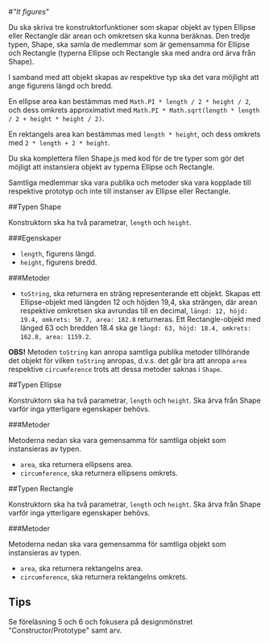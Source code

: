 #_"It figures"_

Du ska skriva tre konstruktorfunktioner som skapar objekt av typen Ellipse eller Rectangle där arean och omkretsen ska kunna beräknas. Den tredje typen, Shape, ska samla de medlemmar som är gemensamma för Ellipse och Rectangle (typerna Ellipse och Rectangle ska med andra ord ärva från Shape).  

I samband med att objekt skapas av respektive typ ska det vara möjlight att ange figurens längd och bredd.  

En ellipse area kan bestämmas med `Math.PI * length / 2 * height / 2`, och dess omkrets approximativt med `Math.PI * Math.sqrt(length * length / 2 + height * height / 2)`.

En rektangels area kan bestämmas med `length * height`, och dess omkrets med `2 * length + 2 * height`.

Du ska komplettera filen Shape.js med kod för de tre typer som gör det möjligt att instansiera objekt av typerna Ellipse och Rectangle.

Samtliga medlemmar ska vara publika och metoder ska vara kopplade till respektive prototyp och inte till instanser av Ellipse eller Rectangle.   

##Typen Shape

Konstruktorn ska ha två parametrar, `length` och `height`.

###Egenskaper
- `length`, figurens längd.
- `height`, figurens bredd.

###Metoder
- `toString`, ska returnera en sträng representerande ett objekt. Skapas ett Ellipse-objekt med längden 12 och höjden 19,4, ska strängen, där arean respektive omkretsen ska avrundas till en decimal, `längd: 12, höjd: 19.4, omkrets: 50.7, area: 182.8` returneras. Ett Rectangle-objekt med länged 63 och bredden 18.4 ska ge `längd: 63, höjd: 18.4, omkrets: 162.8, area: 1159.2`.

**OBS!** Metoden `toString` kan anropa samtliga publika metoder tillhörande det objekt för vilken `toString` anropas, d.v.s. det går bra att anropa `area` respektive `circumference` trots att dessa metoder saknas i `Shape`.   

##Typen Ellipse

Konstruktorn ska ha två parametrar, `length` och `height`. Ska ärva från Shape varför inga ytterligare egenskaper behövs.

###Metoder

Metoderna nedan ska vara gemensamma för samtliga objekt som instansieras av typen.

- `area`, ska returnera ellipsens area.
- `circumference`, ska returnera ellipsens omkrets.

##Typen Rectangle

Konstruktorn ska ha två parametrar, `length` och `height`. Ska ärva från Shape varför inga ytterligare egenskaper behövs.

###Metoder

Metoderna nedan ska vara gemensamma för samtliga objekt som instansieras av typen.

- `area`, ska returnera rektangelns area.
- `circumference`, ska returnera rektangelns omkrets.

## Tips

Se föreläsning 5 och 6 och fokusera på designmönstret "Constructor/Prototype" samt arv.
